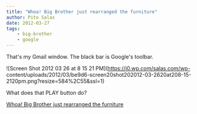 ```yaml
---
title: "Whoa! Big Brother just rearranged the furniture"
author: Pito Salas
date: 2012-03-27
tags:
    - big-brother
    - google
---
```




That's my Gmail window. The black bar is Google's toolbar.

![Screen Shot 2012 03 26 at 8 15 21 PM](https://i0.wp.com/salas.com/wp-
content/uploads/2012/03/be9d6-screen20shot202012-03-2620at208-15-2120pm.png?resize=584%2C55&ssl=1)

What does that PLAY button do?


[Whoa! Big Brother just rearranged the furniture](None)
